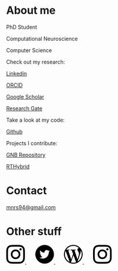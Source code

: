 # About me

PhD Student

Computational Neuroscience

Computer Science

Check out my research:

<a href="https://linkedin.com/in/manuelrs/" class="button">Linkedin</a>

<a href="https://orcid.org/0000-0003-2909-4664" class="button">ORCID</a>

<a href="https://scholar.google.es/citations?user=JlKzj1cAAAAJ" class="button">Google Scholar</a>

<a href="https://www.researchgate.net/profile/Manuel_Reyes-Sanchez" class="button">Research Gate</a>

Take a look at my code:

<a href="https://github.com/manurs" class="btn">Github</a>

Projects I contribute:

<a href="https://github.com/GNB-UAM" class="btn">GNB Repository</a>

<a href="https://github.com/GNB-UAM/RTHybrid" class="btn">RTHybrid</a>

# Contact

mnrs94@gmail.com

# Other stuff

<a target="_blank" rel="noopener noreferrer" href="https://instagram.com/manuscritor/"> <img src="/resources/ig.png" width="50" height="50"> </a>&nbsp;&nbsp;&nbsp;&nbsp;&nbsp;
<a target="_blank" rel="noopener noreferrer" href="https://twitter.com/manuscritor/"> <img src="/resources/tw.png" width="50" height="50"> </a>&nbsp;&nbsp;&nbsp;&nbsp;&nbsp;
<a target="_blank" rel="noopener noreferrer" href="https://disquisicionesnocturnas.wordpress.com/"> <img src="/resources/wp.png" width="50" height="50"> </a>&nbsp;&nbsp;&nbsp;&nbsp;&nbsp;
<a target="_blank" rel="noopener noreferrer" href="https://instagram.com/supazum/"> <img src="/resources/ig.png" width="50" height="50"> </a>

